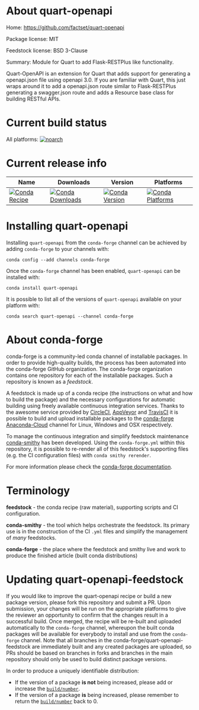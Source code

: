 About quart-openapi
===================

Home: https://github.com/factset/quart-openapi

Package license: MIT

Feedstock license: BSD 3-Clause

Summary: Module for Quart to add Flask-RESTPlus like functionality.

Quart-OpenAPI is an extension for Quart that adds support for generating a openapi.json file using
openapi 3.0. If you are familiar with Quart, this just wraps around it to add a openapi.json route
similar to Flask-RESTPlus generating a swagger.json route and adds a Resource base class for building RESTful APIs.


Current build status
====================

All platforms:
[![noarch](https://img.shields.io/circleci/project/github/conda-forge/quart-openapi-feedstock/master.svg?label=noarch)](https://circleci.com/gh/conda-forge/quart-openapi-feedstock)

Current release info
====================

| Name | Downloads | Version | Platforms |
| --- | --- | --- | --- |
| [![Conda Recipe](https://img.shields.io/badge/recipe-quart--openapi-green.svg)](https://anaconda.org/conda-forge/quart-openapi) | [![Conda Downloads](https://img.shields.io/conda/dn/conda-forge/quart-openapi.svg)](https://anaconda.org/conda-forge/quart-openapi) | [![Conda Version](https://img.shields.io/conda/vn/conda-forge/quart-openapi.svg)](https://anaconda.org/conda-forge/quart-openapi) | [![Conda Platforms](https://img.shields.io/conda/pn/conda-forge/quart-openapi.svg)](https://anaconda.org/conda-forge/quart-openapi) |

Installing quart-openapi
========================

Installing `quart-openapi` from the `conda-forge` channel can be achieved by adding `conda-forge` to your channels with:

```
conda config --add channels conda-forge
```

Once the `conda-forge` channel has been enabled, `quart-openapi` can be installed with:

```
conda install quart-openapi
```

It is possible to list all of the versions of `quart-openapi` available on your platform with:

```
conda search quart-openapi --channel conda-forge
```


About conda-forge
=================

conda-forge is a community-led conda channel of installable packages.
In order to provide high-quality builds, the process has been automated into the
conda-forge GitHub organization. The conda-forge organization contains one repository
for each of the installable packages. Such a repository is known as a *feedstock*.

A feedstock is made up of a conda recipe (the instructions on what and how to build
the package) and the necessary configurations for automatic building using freely
available continuous integration services. Thanks to the awesome service provided by
[CircleCI](https://circleci.com/), [AppVeyor](https://www.appveyor.com/)
and [TravisCI](https://travis-ci.org/) it is possible to build and upload installable
packages to the [conda-forge](https://anaconda.org/conda-forge)
[Anaconda-Cloud](https://anaconda.org/) channel for Linux, Windows and OSX respectively.

To manage the continuous integration and simplify feedstock maintenance
[conda-smithy](https://github.com/conda-forge/conda-smithy) has been developed.
Using the ``conda-forge.yml`` within this repository, it is possible to re-render all of
this feedstock's supporting files (e.g. the CI configuration files) with ``conda smithy rerender``.

For more information please check the [conda-forge documentation](https://conda-forge.org/docs/).

Terminology
===========

**feedstock** - the conda recipe (raw material), supporting scripts and CI configuration.

**conda-smithy** - the tool which helps orchestrate the feedstock.
                   Its primary use is in the construction of the CI ``.yml`` files
                   and simplify the management of *many* feedstocks.

**conda-forge** - the place where the feedstock and smithy live and work to
                  produce the finished article (built conda distributions)


Updating quart-openapi-feedstock
================================

If you would like to improve the quart-openapi recipe or build a new
package version, please fork this repository and submit a PR. Upon submission,
your changes will be run on the appropriate platforms to give the reviewer an
opportunity to confirm that the changes result in a successful build. Once
merged, the recipe will be re-built and uploaded automatically to the
`conda-forge` channel, whereupon the built conda packages will be available for
everybody to install and use from the `conda-forge` channel.
Note that all branches in the conda-forge/quart-openapi-feedstock are
immediately built and any created packages are uploaded, so PRs should be based
on branches in forks and branches in the main repository should only be used to
build distinct package versions.

In order to produce a uniquely identifiable distribution:
 * If the version of a package **is not** being increased, please add or increase
   the [``build/number``](https://conda.io/docs/user-guide/tasks/build-packages/define-metadata.html#build-number-and-string).
 * If the version of a package **is** being increased, please remember to return
   the [``build/number``](https://conda.io/docs/user-guide/tasks/build-packages/define-metadata.html#build-number-and-string)
   back to 0.
